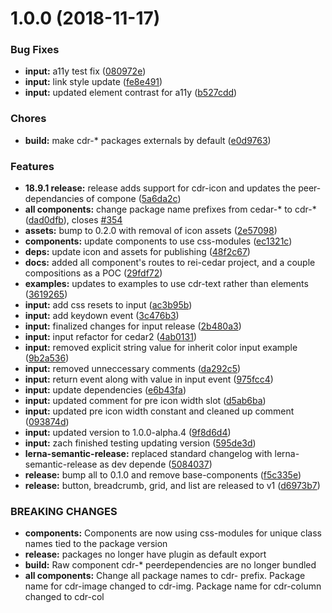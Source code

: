 <a name="1.0.0"></a>
# 1.0.0 (2018-11-17)


### Bug Fixes

* **input:** a11y test fix ([080972e](https://github.com/rei/rei-cedar/commit/080972e))
* **input:** link style update ([fe8e491](https://github.com/rei/rei-cedar/commit/fe8e491))
* **input:** updated element contrast for a11y ([b527cdd](https://github.com/rei/rei-cedar/commit/b527cdd))


### Chores

* **build:** make cdr-* packages externals by default ([e0d9763](https://github.com/rei/rei-cedar/commit/e0d9763))


### Features

* **18.9.1 release:** release adds support for cdr-icon and updates the peer-dependancies of compone ([5a6da2c](https://github.com/rei/rei-cedar/commit/5a6da2c))
* **all components:** change package name prefixes from cedar-* to cdr-* ([dad0dfb](https://github.com/rei/rei-cedar/commit/dad0dfb)), closes [#354](https://github.com/rei/rei-cedar/issues/354)
* **assets:** bump to 0.2.0 with removal of icon assets ([2e57098](https://github.com/rei/rei-cedar/commit/2e57098))
* **components:** update components to use css-modules ([ec1321c](https://github.com/rei/rei-cedar/commit/ec1321c))
* **deps:** update icon and assets for publishing ([48f2c67](https://github.com/rei/rei-cedar/commit/48f2c67))
* **docs:** added all component's routes to rei-cedar project, and a couple compositions as a POC ([29fdf72](https://github.com/rei/rei-cedar/commit/29fdf72))
* **examples:** updates to examples to use cdr-text rather than elements ([3619265](https://github.com/rei/rei-cedar/commit/3619265))
* **input:** add css resets to input ([ac3b95b](https://github.com/rei/rei-cedar/commit/ac3b95b))
* **input:** add keydown event ([3c476b3](https://github.com/rei/rei-cedar/commit/3c476b3))
* **input:** finalized changes for input release ([2b480a3](https://github.com/rei/rei-cedar/commit/2b480a3))
* **input:** input refactor for cedar2 ([4ab0131](https://github.com/rei/rei-cedar/commit/4ab0131))
* **input:** removed explicit string value for inherit color input example ([9b2a536](https://github.com/rei/rei-cedar/commit/9b2a536))
* **input:** removed unneccessary comments ([da292c5](https://github.com/rei/rei-cedar/commit/da292c5))
* **input:** return event along with value in input event ([975fcc4](https://github.com/rei/rei-cedar/commit/975fcc4))
* **input:** update dependencies ([e6b43fa](https://github.com/rei/rei-cedar/commit/e6b43fa))
* **input:** updated comment for pre icon width slot ([d5ab6ba](https://github.com/rei/rei-cedar/commit/d5ab6ba))
* **input:** updated pre icon width constant and cleaned up comment ([093874d](https://github.com/rei/rei-cedar/commit/093874d))
* **input:** updated version to 1.0.0-alpha.4 ([9f8d6d4](https://github.com/rei/rei-cedar/commit/9f8d6d4))
* **input:** zach finished testing updating version ([595de3d](https://github.com/rei/rei-cedar/commit/595de3d))
* **lerna-semantic-release:** replaced standard changelog with lerna-semantic-release as dev depende ([5084037](https://github.com/rei/rei-cedar/commit/5084037))
* **release:** bump all to 0.1.0 and remove base-components ([f5c335e](https://github.com/rei/rei-cedar/commit/f5c335e))
* **release:** button, breadcrumb, grid, and list are released to v1 ([d6973b7](https://github.com/rei/rei-cedar/commit/d6973b7))


### BREAKING CHANGES

* **components:** Components are now using css-modules for unique class names tied to the package version
* **release:** packages no longer have plugin as default export
* **build:** Raw component cdr-* peerdependencies are no longer bundled
* **all components:** Change all package names to cdr- prefix. Package name for cdr-image changed to cdr-img. Package name
for cdr-column changed to cdr-col



